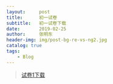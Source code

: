 ```yaml
---
layout:     post
title:      初一试卷
subtitle:   初一试卷下载
date:       2019-02-25
author:     张明东
header-img: img/post-bg-re-vs-ng2.jpg
catalog: true
tags:
    - Blog
---
```


> [试卷1下载](https://github.com/bonnieXie/bonniexie.github.io/raw/master/pdfs/yun.pdf)

